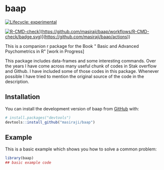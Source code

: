 # baap

[![Lifecycle: experimental](https://img.shields.io/badge/lifecycle-experimental-orange.svg)](https://lifecycle.r-lib.org/articles/stages.html#experimental)

<!-- badges: start -->

[![R-CMD-check](%5Bhttps://github.com/masiraji/baap/workflows/R-CMD-check/badge.svg)](https://github.com/masiraji/baap/actions)](<https://github.com/masiraji/baap/workflows/R-CMD-check/badge.svg>)](<https://github.com/masiraji/baap/actions>))

<!-- badges: end -->

This is a companion r package for the Book " Basic and Advanced Psychometrics in R" [work in Progress]

This package includes data-frames and some interesting commands. Over the years I have come across many useful chunk of codes in Stak overflow and Github. I have included some of those codes in this package. Whenever possible I have tried to mention the original source of the code in the description.

## Installation

You can install the development version of baap from [GitHub](https://github.com/) with:

``` r
# install.packages("devtools")
devtools::install_github("masiraji/baap")
```

## Example

This is a basic example which shows you how to solve a common problem:

``` r
library(baap)
## basic example code
```
